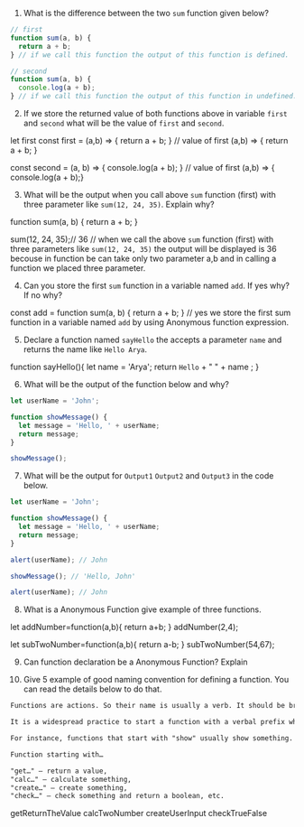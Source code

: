 1. What is the difference between the two `sum` function given below?

```js
// first
function sum(a, b) {
  return a + b;
} // if we call this function the output of this function is defined.

// second
function sum(a, b) {
  console.log(a + b);
} // if we call this function the output of this function in undefined.
```

2. If we store the returned value of both functions above in variable `first` and `second` what will be the value of `first` and `second`.

 let first
  const first = (a,b) => {
    return a + b;
  } // value of first (a,b) => { return a + b; }

  const second = (a, b) => {
    console.log(a + b);
  } // value of first (a,b) => { console.log(a + b);}


3. What will be the output when you call above `sum` function (first) with three parameter like `sum(12, 24, 35)`. Explain why?


function sum(a, b) {
  return a + b;
}

sum(12, 24, 35);// 36 // when we call the above `sum` function (first) with three parameters like `sum(12, 24, 35)` the output will be displayed is 36 becouse in function be can take only two parameter a,b and in calling a function we placed three parameter.

4. Can you store the first `sum` function in a variable named `add`. If yes why? If no why?

const add = function sum(a, b) {
  return a + b;
}  // yes we store the first sum function in a variable named `add` by using Anonymous function expression.


5. Declare a function named `sayHello` the accepts a parameter `name` and returns the name like `Hello Arya`.

function sayHello(){
  let name = 'Arya';
  return `Hello` + " " + name ;
}

6. What will be the output of the function below and why?

```js
let userName = 'John';

function showMessage() {
  let message = 'Hello, ' + userName;
  return message;
}

showMessage();
```

7. What will be the output for `Output1` `Output2` and `Output3` in the code below.

```js
let userName = 'John';

function showMessage() {
  let message = 'Hello, ' + userName;
  return message;
}

alert(userName); // John

showMessage(); // 'Hello, John'

alert(userName); // John
```

8. What is a Anonymous Function give example of three functions.

let addNumber=function(a,b){
  return a+b;
}
addNumber(2,4);

let subTwoNumber=function(a,b){
  return a-b;
}
subTwoNumber(54,67);

9. Can function declaration be a Anonymous Function? Explain

10. Give 5 example of good naming convention for defining a function. You can read the details below to do that.

```md
Functions are actions. So their name is usually a verb. It should be brief, as accurate as possible and describe what the function does, so that someone reading the code gets an indication of what the function does.

It is a widespread practice to start a function with a verbal prefix which vaguely describes the action. There must be an agreement within the team on the meaning of the prefixes.

For instance, functions that start with "show" usually show something.

Function starting with…

"get…" – return a value,
"calc…" – calculate something,
"create…" – create something,
"check…" – check something and return a boolean, etc.
```
getReturnTheValue
calcTwoNumber
createUserInput
checkTrueFalse